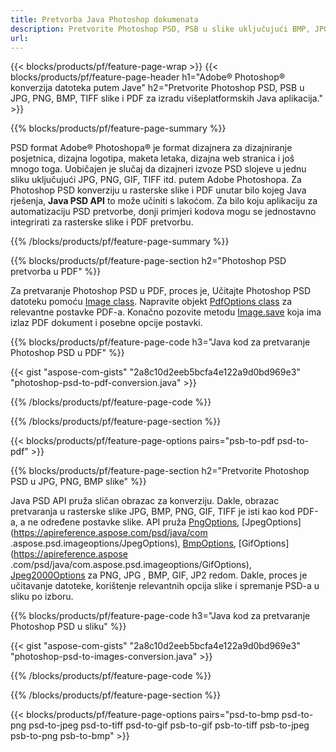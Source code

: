 ```yaml
---
title: Pretvorba Java Photoshop dokumenata
description: Pretvorite Photoshop PSD, PSB u slike uključujući BMP, JPG, PNG, TIFF i PDF putem Java biblioteke.
url: 
---
```


{{< blocks/products/pf/feature-page-wrap >}}
{{< blocks/products/pf/feature-page-header h1="Adobe® Photoshop® konverzija datoteka putem Jave" h2="Pretvorite Photoshop PSD, PSB u JPG, PNG, BMP, TIFF slike i PDF za izradu višeplatformskih Java aplikacija." >}}

{{% blocks/products/pf/feature-page-summary %}}

PSD format Adobe® Photoshopa® je format dizajnera za dizajniranje posjetnica, dizajna logotipa, maketa letaka, dizajna web stranica i još mnogo toga. Uobičajen je slučaj da dizajneri izvoze PSD slojeve u jednu sliku uključujući JPG, PNG, GIF, TIFF itd. putem Adobe Photoshopa. Za Photoshop PSD konverziju u rasterske slike i PDF unutar bilo kojeg Java rješenja, **Java PSD API** to može učiniti s lakoćom. Za bilo koju aplikaciju za automatizaciju PSD pretvorbe, donji primjeri kodova mogu se jednostavno integrirati za rasterske slike i PDF pretvorbu.

{{% /blocks/products/pf/feature-page-summary  %}}

{{% blocks/products/pf/feature-page-section  h2="Photoshop PSD pretvorba u PDF" %}}

Za pretvaranje Photoshop PSD u PDF, proces je, Učitajte Photoshop PSD datoteku pomoću [Image class](https://apireference.aspose.com/psd/java/com.aspose.psd/Image). Napravite objekt [PdfOptions class](https://apireference.aspose.com/psd/java/com.aspose.psd.imageoptions/PdfOptions) za relevantne postavke PDF-a. Konačno pozovite metodu [Image.save](https://apireference.aspose.com/psd/java/com.aspose.psd/Image#save-java.lang.String-com.aspose.psd.ImageOptionsBase-) koja ima izlaz PDF dokument i posebne opcije postavki.

{{% blocks/products/pf/feature-page-code h3="Java kod za pretvaranje Photoshop PSD u PDF" %}}

{{< gist "aspose-com-gists" "2a8c10d2eeb5bcfa4e122a9d0bd969e3" "photoshop-psd-to-pdf-conversion.java" >}}

{{% /blocks/products/pf/feature-page-code  %}}

{{% /blocks/products/pf/feature-page-section %}}

{{< blocks/products/pf/feature-page-options pairs="psb-to-pdf psd-to-pdf" >}}

{{% blocks/products/pf/feature-page-section  h2="Pretvorite Photoshop PSD u JPG, PNG, BMP slike" %}}

Java PSD API pruža sličan obrazac za konverziju. Dakle, obrazac pretvaranja u rasterske slike JPG, BMP, PNG, GIF, TIFF je isti kao kod PDF-a, a ne određene postavke slike. API pruža [PngOptions](https://apireference.aspose.com/psd/java/com.aspose.psd.imageoptions/PngOptions), [JpegOptions](https://apireference.aspose.com/psd/java/com .aspose.psd.imageoptions/JpegOptions), [BmpOptions](https://apireference.aspose.com/psd/java/com.aspose.psd.imageoptions/BmpOptions), [GifOptions](https://apireference.aspose .com/psd/java/com.aspose.psd.imageoptions/GifOptions), [Jpeg2000Options](https://apireference.aspose.com/psd/java/com.aspose.psd.imageoptions/Jpeg2000Options) za PNG, JPG , BMP, GIF, JP2 redom. Dakle, proces je učitavanje datoteke, korištenje relevantnih opcija slike i spremanje PSD-a u sliku po izboru.

{{% blocks/products/pf/feature-page-code h3="Java kod za pretvaranje Photoshop PSD u sliku" %}}

{{< gist "aspose-com-gists" "2a8c10d2eeb5bcfa4e122a9d0bd969e3" "photoshop-psd-to-images-conversion.java" >}}

{{% /blocks/products/pf/feature-page-code  %}}

{{% /blocks/products/pf/feature-page-section %}}

{{< blocks/products/pf/feature-page-options pairs="psd-to-bmp psd-to-png psd-to-jpeg psd-to-tiff psd-to-gif psb-to-gif psb-to-tiff psb-to-jpeg psb-to-png psb-to-bmp" >}}

